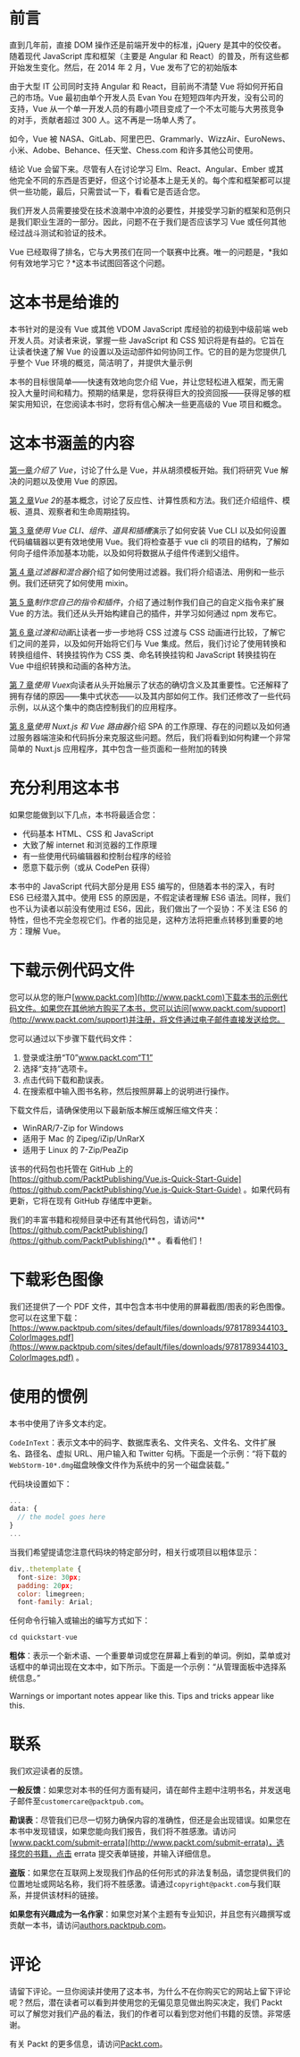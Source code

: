 # 前言

直到几年前，直接 DOM 操作还是前端开发中的标准，jQuery 是其中的佼佼者。随着现代 JavaScript 库和框架（主要是 Angular 和 React）的普及，所有这些都开始发生变化。然后，在 2014 年 2 月，Vue 发布了它的初始版本

由于大型 IT 公司同时支持 Angular 和 React，目前尚不清楚 Vue 将如何开拓自己的市场。Vue 最初由单个开发人员 Evan You 在短短四年内开发，没有公司的支持，Vue 从一个单一开发人员的有趣小项目变成了一个不太可能与大男孩竞争的对手，贡献者超过 300 人。这不再是一场单人秀了。

如今，Vue 被 NASA、GitLab、阿里巴巴、Grammarly、WizzAir、EuroNews、小米、Adobe、Behance、任天堂、Chess.com 和许多其他公司使用。

结论 Vue 会留下来。尽管有人在讨论学习 Elm、React、Angular、Ember 或其他完全不同的东西是否更好，但这个讨论基本上是无关的。每个库和框架都可以提供一些功能，最后，只需尝试一下，看看它是否适合您。

我们开发人员需要接受在技术浪潮中冲浪的必要性，并接受学习新的框架和范例只是我们职业生涯的一部分。因此，问题不在于我们是否应该学习 Vue 或任何其他经过战斗测试和验证的技术。

Vue 已经取得了排名，它与大男孩们在同一个联赛中比赛。唯一的问题是，*我如何有效地学习它？*这本书试图回答这个问题。

# 这本书是给谁的

本书针对的是没有 Vue 或其他 VDOM JavaScript 库经验的初级到中级前端 web 开发人员。对读者来说，掌握一些 JavaScript 和 CSS 知识将是有益的。它旨在让读者快速了解 Vue 的设置以及运动部件如何协同工作。它的目的是为您提供几乎整个 Vue 环境的概览，简洁明了，并提供大量示例

本书的目标很简单——快速有效地向您介绍 Vue，并让您轻松进入框架，而无需投入大量时间和精力。预期的结果是，您将获得巨大的投资回报——获得足够的框架实用知识，在您阅读本书时，您将有信心解决一些更高级的 Vue 项目和概念。

# 这本书涵盖的内容

[第一章](1.html)*介绍了 Vue*，讨论了什么是 Vue，并从胡须模板开始。我们将研究 Vue 解决的问题以及使用 Vue 的原因。

[第 2 章](2.html)*Vue 2*的基本概念，讨论了反应性、计算性质和方法。我们还介绍组件、模板、道具、观察者和生命周期挂钩。

[第 3 章](3.html)*使用 Vue CLI、组件、道具和插槽*演示了如何安装 Vue CLI 以及如何设置代码编辑器以更有效地使用 Vue。我们将检查基于 vue cli 的项目的结构，了解如何向子组件添加基本功能，以及如何将数据从子组件传递到父组件。

[第 4 章](4.html)*过滤器和混合器*介绍了如何使用过滤器。我们将介绍语法、用例和一些示例。我们还研究了如何使用 mixin。

[第 5 章](5.html)*制作您自己的指令和插件*，介绍了通过制作我们自己的自定义指令来扩展 Vue 的方法。我们还从头开始构建自己的插件，并学习如何通过 npm 发布它。

[第 6 章](6.html)*过渡和动画*让读者一步一步地将 CSS 过渡与 CSS 动画进行比较，了解它们之间的差异，以及如何开始将它们与 Vue 集成。然后，我们讨论了使用转换和转换组组件、转换挂钩作为 CSS 类、命名转换挂钩和 JavaScript 转换挂钩在 Vue 中组织转换和动画的各种方法。

[第 7 章](7.html)*使用 Vuex*向读者从头开始展示了状态的确切含义及其重要性。它还解释了拥有存储的原因——集中式状态——以及其内部如何工作。我们还修改了一些代码示例，以从这个集中的商店控制我们的应用程序。

[第 8 章](8.html)*使用 Nuxt.js 和 Vue 路由器*介绍 SPA 的工作原理、存在的问题以及如何通过服务器端渲染和代码拆分来克服这些问题。然后，我们将看到如何构建一个非常简单的 Nuxt.js 应用程序，其中包含一些页面和一些附加的转换

# 充分利用这本书

如果您能做到以下几点，本书将最适合您：

*   代码基本 HTML、CSS 和 JavaScript
*   大致了解 internet 和浏览器的工作原理
*   有一些使用代码编辑器和控制台程序的经验
*   愿意下载示例（或从 CodePen 获得）

本书中的 JavaScript 代码大部分是用 ES5 编写的，但随着本书的深入，有时 ES6 已经潜入其中。使用 ES5 的原因是，不假定读者理解 ES6 语法。同样，我们也不认为读者以前没有使用过 ES6，因此，我们做出了一个妥协：不关注 ES6 的特性，但也不完全忽视它们。作者的拙见是，这种方法将把重点转移到重要的地方：理解 Vue。

# 下载示例代码文件

您可以从您的账户[www.packt.com](http://www.packt.com)下载本书的示例代码文件。如果您在其他地方购买了本书，您可以访问[www.packt.com/support](http://www.packt.com/support)并注册，将文件通过电子邮件直接发送给您。

您可以通过以下步骤下载代码文件：

1.  登录或注册“T0”www.packt.com“T1”
2.  选择“支持”选项卡。
3.  点击代码下载和勘误表。
4.  在搜索框中输入图书名称，然后按照屏幕上的说明进行操作。

下载文件后，请确保使用以下最新版本解压或解压缩文件夹：

*   WinRAR/7-Zip for Windows
*   适用于 Mac 的 Zipeg/iZip/UnRarX
*   适用于 Linux 的 7-Zip/PeaZip

该书的代码包也托管在 GitHub 上的[https://github.com/PacktPublishing/Vue.js-Quick-Start-Guide](https://github.com/PacktPublishing/Vue.js-Quick-Start-Guide) 。如果代码有更新，它将在现有 GitHub 存储库中更新。

我们的丰富书籍和视频目录中还有其他代码包，请访问**[https://github.com/PacktPublishing/](https://github.com/PacktPublishing/)** 。看看他们！

# 下载彩色图像

我们还提供了一个 PDF 文件，其中包含本书中使用的屏幕截图/图表的彩色图像。您可以在这里下载：[https://www.packtpub.com/sites/default/files/downloads/9781789344103_ColorImages.pdf](https://www.packtpub.com/sites/default/files/downloads/9781789344103_ColorImages.pdf) 。

# 使用的惯例

本书中使用了许多文本约定。

`CodeInText`：表示文本中的码字、数据库表名、文件夹名、文件名、文件扩展名、路径名、虚拟 URL、用户输入和 Twitter 句柄。下面是一个示例：“将下载的`WebStorm-10*.dmg`磁盘映像文件作为系统中的另一个磁盘装载。”

代码块设置如下：

```js
...
data: {
  // the model goes here
}
...
```

当我们希望提请您注意代码块的特定部分时，相关行或项目以粗体显示：

```js
div,.thetemplate {
  font-size: 30px;
  padding: 20px;
  color: limegreen;
  font-family: Arial;
```

任何命令行输入或输出的编写方式如下：

```js
cd quickstart-vue
```

**粗体**：表示一个新术语、一个重要单词或您在屏幕上看到的单词。例如，菜单或对话框中的单词出现在文本中，如下所示。下面是一个示例：“从管理面板中选择系统信息。”

Warnings or important notes appear like this. Tips and tricks appear like this.

# 联系

我们欢迎读者的反馈。

**一般反馈**：如果您对本书的任何方面有疑问，请在邮件主题中注明书名，并发送电子邮件至`customercare@packtpub.com`。

**勘误表**：尽管我们已尽一切努力确保内容的准确性，但还是会出现错误。如果您在本书中发现错误，如果您能向我们报告，我们将不胜感激。请访问[www.packt.com/submit-errata](http://www.packt.com/submit-errata)，选择您的书籍，点击 errata 提交表单链接，并输入详细信息。

**盗版**：如果您在互联网上发现我们作品的任何形式的非法复制品，请您提供我们的位置地址或网站名称，我们将不胜感激。请通过`copyright@packt.com`与我们联系，并提供该材料的链接。

**如果您有兴趣成为一名作家**：如果您对某个主题有专业知识，并且您有兴趣撰写或贡献一本书，请访问[authors.packtpub.com](http://authors.packtpub.com/)。

# 评论

请留下评论。一旦你阅读并使用了这本书，为什么不在你购买它的网站上留下评论呢？然后，潜在读者可以看到并使用您的无偏见意见做出购买决定，我们 Packt 可以了解您对我们产品的看法，我们的作者可以看到您对他们书籍的反馈。非常感谢。

有关 Packt 的更多信息，请访问[Packt.com](http://www.packt.com/)。